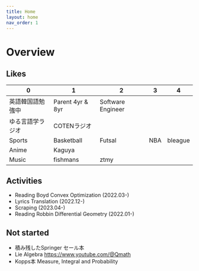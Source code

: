 ```yaml
---
title: Home
layout: home
nav_order: 1
---
```


# Overview
## Likes

| 0 | 1 | 2 | 3 | 4 |
|--|--|--|--|--|
| 英語韓国語勉強中 | Parent 4yr & 8yr | Software Engineer | ||
| ゆる言語学ラジオ | COTENラジオ | |||
| Sports | Basketball | Futsal | NBA | bleague |
| Anime | Kaguya | |||
| Music | fishmans | ztmy |||

## Activities
- Reading Boyd Convex Optimization (2022.03-)
- Lyrics Translation (2022.12-)
- Scraping (2023.04-)
- Reading Robbin Differential Geometry (2022.01-)

## Not started
- 積み残したSpringer セール本
- Lie Algebra https://www.youtube.com/@Qmath
- Kopps本 Measure, Integral and Probability